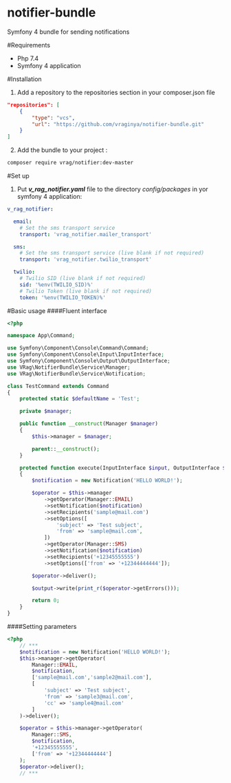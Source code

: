 # notifier-bundle
Symfony 4 bundle for sending notifications

#Requirements
* Php 7.4
* Symfony 4 application

#Installation
1. Add a repository to the repositories section in your composer.json file
```json
"repositories": [
    {
        "type": "vcs",
        "url": "https://github.com/vraginya/notifier-bundle.git"
    }
]
```
2. Add the bundle to your project :
```bash
composer require vrag/notifier:dev-master
```
#Set up
1. Put ***v_rag_notifier.yaml*** file to the directory _config/packages_ in yor symfony 4 application:
```yaml
v_rag_notifier:

  email:
    # Set the sms transport service
    transport: 'vrag_notifier.mailer_transport'

  sms:
    # Set the sms transport service (live blank if not required)
    transport: 'vrag_notifier.twilio_transport'

  twilio:
    # Twilio SID (live blank if not required)
    sid: '%env(TWILIO_SID)%'
    # Twilio Token (live blank if not required)
    token: '%env(TWILIO_TOKEN)%'
```
#Basic usage
####Fluent interface
```php
<?php

namespace App\Command;

use Symfony\Component\Console\Command\Command;
use Symfony\Component\Console\Input\InputInterface;
use Symfony\Component\Console\Output\OutputInterface;
use VRag\NotifierBundle\Service\Manager;
use VRag\NotifierBundle\Service\Notification;

class TestCommand extends Command
{
    protected static $defaultName = 'Test';

    private $manager;

    public function __construct(Manager $manager)
    {
        $this->manager = $manager;

        parent::__construct();
    }

    protected function execute(InputInterface $input, OutputInterface $output): int
    {
        $notification = new Notification('HELLO WORLD!');

        $operator = $this->manager
            ->getOperator(Manager::EMAIL)
            ->setNotification($notification)
            ->setRecipients('sample@mail.com')
            ->setOptions([
                'subject' => 'Test subject',
                'from' => 'sample@mail.com',
            ])
            ->getOperator(Manager::SMS)
            ->setNotification($notification)
            ->setRecipients('+12345555555')
            ->setOptions(['from' => '+12344444444']);

        $operator->deliver();

        $output->write(print_r($operator->getErrors()));

        return 0;
    }
}
```
####Setting parameters
```php
<?php
    // ***
    $notification = new Notification('HELLO WORLD!');
    $this->manager->getOperator(
        Manager::EMAIL,
        $notification,
        ['sample@mail.com','sample2@mail.com'],
        [
            'subject' => 'Test subject',
            'from' => 'sample3@mail.com',
            'cc' => 'sample4@mail.com'
        ]
    )->deliver();

    $operator = $this->manager->getOperator(
        Manager::SMS,
        $notification,
        '+12345555555',
        ['from' => '+12344444444']
    );
    $operator->deliver();
    // ***
```

